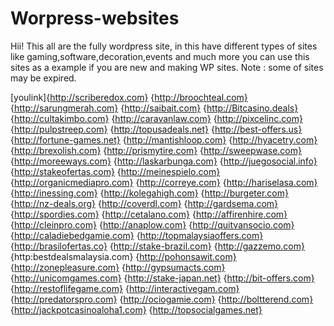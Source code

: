 # Worpress-websites

Hii!
This all are the fully wordpress site, in this have different types of sites like gaming,software,decoration,events and much more you can use this sites as a example
if you are new and making WP sites.
Note : some of sites may be expired.

[youlink]{http://scriberedox.com}
{http://broochteal.com}
{http://sarungmerah.com}
{http://saibait.com}
{http://Bitcasino.deals}
{http://cultakimbo.com}
{http://caravanlaw.com}
{http://pixcelinc.com}
{http://pulpstreep.com}
{http://topusadeals.net}
{http://best-offers.us}
{http://fortune-games.net}
{http://mantishloop.com}
{http://hyacetry.com}
{http://brexolish.com}
{http://prismytire.com}
{http://sweepwase.com}
{http://moreeways.com}
{http://laskarbunga.com}
{http://juegosocial.info}
{http://stakeofertas.com}
{http://meinespielo.com}
{http://organicmediapro.com}
{http://correye.com}
{http://hariselasa.com}
{http://inessing.com}
{http://kolegahigh.com}
{http://burgeter.com}
{http://nz-deals.org}
{http://coverdl.com}
{http://gardsema.com}
{http://spordies.com}
{http://cetalano.com}
{http://affirenhire.com}
{http://cleinpro.com}
{http://anaplow.com}
{http://quitvansocio.com}
{http://caladiebedgamie.com}
{http://topmalaysiaoffers.com}
{http://brasilofertas.co}
{http://stake-brazil.com}
{http://gazzemo.com}
{http:bestdealsmalaysia.com}
{http://pohonsawit.com}
{http://zonepleasure.com}
{http://gypsumacts.com}
{http://unicomgames.com}
{http://stake-japan.net}
{http://bit-offers.com}
{http://restoflifegame.com}
{http://interactivegam.com}
{http://predatorspro.com}
{http://ociogamie.com}
{http://boltterend.com}
{http://jackpotcasinoaloha1.com}
{http://topsocialgames.net}
